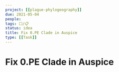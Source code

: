```yaml
---
project: [[plague-phylogeography]]
due: 2021-05-04
people:
tags: ⬜/📋 
status: idea
title: Fix 0.PE Clade in Auspice
type: [[Task]]
---
```


# Fix 0.PE Clade in Auspice

